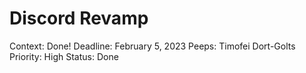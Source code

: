 # Discord Revamp

Context: Done!
Deadline: February 5, 2023
Peeps: Timofei Dort-Golts
Priority: High
Status: Done